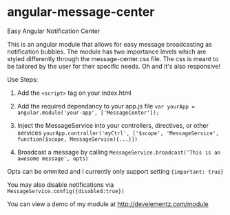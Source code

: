 angular-message-center
======================

Easy Angular Notification Center

This is an angular module that allows for easy message broadcasting as notification bubbles. The module has two importance levels which are styled differently through the message-center.css file. The css is meant to be tailored by the user for their specific needs. Oh and it's also responsive!

Use Steps:

1. Add the `<script>` tag on your index.html

2. Add the required dependancy to your app.js file `var yourApp = angular.module('your-app', ['MessageCenter']);`

3. Inject the MessageService into your controllers, directives, or other services `yourApp.controller('myCtrl', ['$scope', 'MessageService', function($scope, MessageService){...}])`

4. Broadcast a message by calling `MessageService.broadcast('This is an awesome message', opts)`

Opts can be ommited and I currently only support setting `{important: true}`

You may also disable notifications via `MessageService.config({disabled:true})`

You can view a demo of my module at http://develementz.com/module
